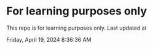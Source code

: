 # For learning purposes only
This repo is for learning purposes only.
Last updated at

Friday, April 19, 2024 8:36:36 AM

